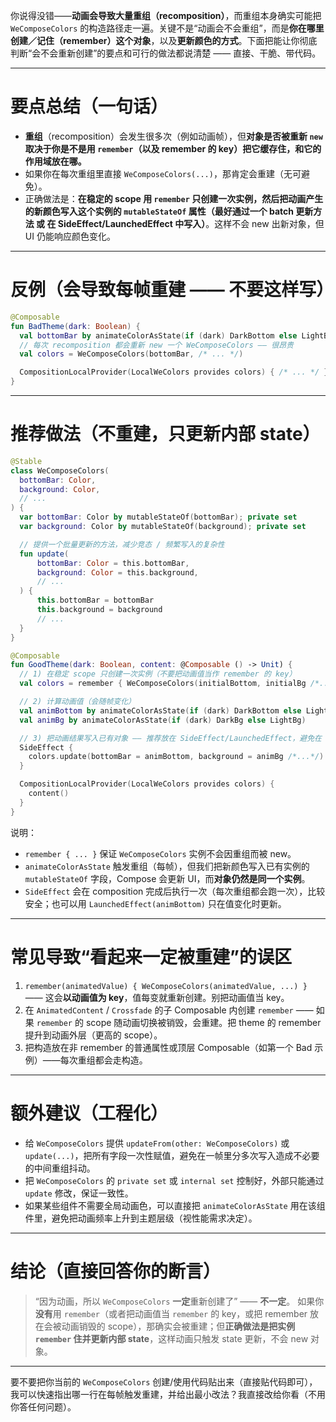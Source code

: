 
你说得没错——**动画会导致大量重组（recomposition）**，而重组本身确实可能把 `WeComposeColors` 的构造路径走一遍。关键不是“动画会不会重组”，而是**你在哪里创建／记住（remember）这个对象**，以及**更新颜色的方式**。下面把能让你彻底判断“会不会重新创建”的要点和可行的做法都说清楚 —— 直接、干脆、带代码。

---

# 要点总结（一句话）

* **重组**（recomposition）会发生很多次（例如动画帧），但**对象是否被重新 `new` 取决于你是不是用 `remember`（以及 remember 的 key）把它缓存住，和它的作用域放在哪。**
* 如果你在每次重组里直接 `WeComposeColors(...)`，那肯定会重建（无可避免）。
* 正确做法是：**在稳定的 scope 用 `remember` 只创建一次实例，然后把动画产生的新颜色写入这个实例的 `mutableStateOf` 属性（最好通过一个 batch 更新方法 或 在 SideEffect/LaunchedEffect 中写入）**。这样不会 new 出新对象，但 UI 仍能响应颜色变化。

---

# 反例（会导致每帧重建 —— 不要这样写）

```kotlin
@Composable
fun BadTheme(dark: Boolean) {
  val bottomBar by animateColorAsState(if (dark) DarkBottom else LightBottom)
  // 每次 recomposition 都会重新 new 一个 WeComposeColors —— 很昂贵
  val colors = WeComposeColors(bottomBar, /* ... */)

  CompositionLocalProvider(LocalWeColors provides colors) { /* ... */ }
}
```

---

# 推荐做法（不重建，只更新内部 state）

```kotlin
@Stable
class WeComposeColors(
  bottomBar: Color,
  background: Color,
  // ...
) {
  var bottomBar: Color by mutableStateOf(bottomBar); private set
  var background: Color by mutableStateOf(background); private set

  // 提供一个批量更新的方法，减少竞态 / 频繁写入的复杂性
  fun update(
      bottomBar: Color = this.bottomBar,
      background: Color = this.background,
      // ...
  ) {
      this.bottomBar = bottomBar
      this.background = background
      // ...
  }
}

@Composable
fun GoodTheme(dark: Boolean, content: @Composable () -> Unit) {
  // 1) 在稳定 scope 只创建一次实例（不要把动画值当作 remember 的 key）
  val colors = remember { WeComposeColors(initialBottom, initialBg /*...*/) }

  // 2) 计算动画值（会随帧变化）
  val animBottom by animateColorAsState(if (dark) DarkBottom else LightBottom)
  val animBg by animateColorAsState(if (dark) DarkBg else LightBg)

  // 3) 把动画结果写入已有对象 —— 推荐放在 SideEffect/LaunchedEffect，避免在 composition 中直接写状态
  SideEffect {
    colors.update(bottomBar = animBottom, background = animBg /*...*/)
  }

  CompositionLocalProvider(LocalWeColors provides colors) {
    content()
  }
}
```

说明：

* `remember { ... }` 保证 `WeComposeColors` 实例不会因重组而被 new。
* `animateColorAsState` 触发重组（每帧），但我们把新颜色写入已有实例的 `mutableStateOf` 字段，Compose 会更新 UI，而**对象仍然是同一个实例**。
* `SideEffect` 会在 composition 完成后执行一次（每次重组都会跑一次），比较安全；也可以用 `LaunchedEffect(animBottom)` 只在值变化时更新。

---

# 常见导致“看起来一定被重建”的误区

1. `remember(animatedValue) { WeComposeColors(animatedValue, ...) }` —— 这会**以动画值为 key**，值每变就重新创建。别把动画值当 key。
2. 在 `AnimatedContent` / `Crossfade` 的子 Composable 内创建 `remember` —— 如果 `remember` 的 scope 随动画切换被销毁，会重建。把 theme 的 remember 提升到动画外层（更高的 scope）。
3. 把构造放在非 remember 的普通属性或顶层 Composable（如第一个 Bad 示例）——每次重组都会走构造。

---

# 额外建议（工程化）

* 给 `WeComposeColors` 提供 `updateFrom(other: WeComposeColors)` 或 `update(...)`，把所有字段一次性赋值，避免在一帧里分多次写入造成不必要的中间重组抖动。
* 把 `WeComposeColors` 的 `private set` 或 `internal set` 控制好，外部只能通过 `update` 修改，保证一致性。
* 如果某些组件不需要全局动画色，可以直接把 `animateColorAsState` 用在该组件里，避免把动画频率上升到主题层级（视性能需求决定）。

---

# 结论（直接回答你的断言）

> “因为动画，所以 `WeComposeColors` **一定**重新创建了” —— **不一定**。
> 如果你**没有**用 `remember`（或者把动画值当 `remember` 的 key，或把 remember 放在会被动画销毁的 scope），那确实会被重建；但**正确做法是把实例 `remember` 住并更新内部 state**，这样动画只触发 state 更新，不会 new 对象。

---

要不要把你当前的 `WeComposeColors` 创建/使用代码贴出来（直接贴代码即可），我可以快速指出哪一行在每帧触发重建，并给出最小改法？我直接改给你看（不用你答任何问题）。

